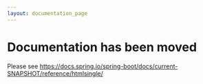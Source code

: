 ```yaml
---
layout: documentation_page
---
```

# Documentation has been moved

Please see https://docs.spring.io/spring-boot/docs/current-SNAPSHOT/reference/htmlsingle/